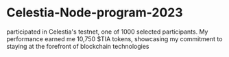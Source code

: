 # Celestia-Node-program-2023
participated in Celestia's testnet, one of 1000 selected participants. My performance earned me 10,750 $TIA tokens, showcasing my commitment to staying at the forefront of blockchain technologies
